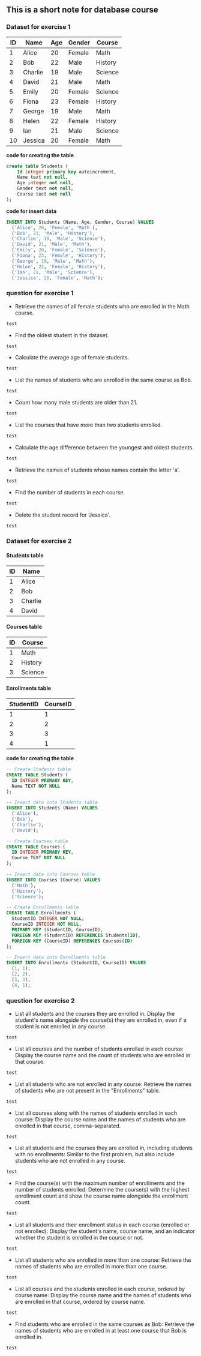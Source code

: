 ## This is a short note for database course

### Dataset for exercise 1
| ID | Name    | Age | Gender | Course  |
|----|---------|-----|--------|---------|
| 1  | Alice   | 20  | Female | Math    |
| 2  | Bob     | 22  | Male   | History |
| 3  | Charlie | 19  | Male   | Science |
| 4  | David   | 21  | Male   | Math    |
| 5  | Emily   | 20  | Female | Science |
| 6  | Fiona   | 23  | Female | History |
| 7  | George  | 19  | Male   | Math    |
| 8  | Helen   | 22  | Female | History |
| 9  | Ian     | 21  | Male   | Science |
| 10 | Jessica | 20  | Female | Math    |

**code for creating the table**
```sql 
create table Students (
    Id integer primary key autoincrement,
    Name text not null,
    Age integer not null,
    Gender text not null,
    Course tect not null
);
```
**code for insert data**
```sql
INSERT INTO Students (Name, Age, Gender, Course) VALUES
  ('Alice', 20, 'Female', 'Math'),
  ('Bob', 22, 'Male', 'History'),
  ('Charlie', 19, 'Male', 'Science'),
  ('David', 21, 'Male', 'Math'),
  ('Emily', 20, 'Female', 'Science'),
  ('Fiona', 23, 'Female', 'History'),
  ('George', 19, 'Male', 'Math'),
  ('Helen', 22, 'Female', 'History'),
  ('Ian', 21, 'Male', 'Science'),
  ('Jessica', 20, 'Female', 'Math');
```

### question for exercise 1
* Retrieve the names of all female students who are enrolled in the Math course.
```sql
test
```
* Find the oldest student in the dataset.
```sql
test
```
* Calculate the average age of female students.
```sql
test
```
* List the names of students who are enrolled in the same course as Bob.
```sql
test
```
* Count how many male students are older than 21.
```sql
test
```
* List the courses that have more than two students enrolled.
```sql
test
```
* Calculate the age difference between the youngest and oldest students.
```sql
test
```
* Retrieve the names of students whose names contain the letter 'a'.
```sql
test
```
* Find the number of students in each course.
```sql
test
```
* Delete the student record for 'Jessica'.
```sql
test
```

### Dataset for exercise 2
#### Students table
| ID | Name    |
|----|---------|
| 1  | Alice   |
| 2  | Bob     |
| 3  | Charlie |
| 4  | David   |

#### Courses table
| ID | Course  |
|----|---------|
| 1  | Math    |
| 2  | History |
| 3  | Science |

#### Enrollments table
| StudentID | CourseID |
|-----------|----------|
| 1         | 1        |
| 2         | 2        |
| 3         | 3        |
| 4         | 1        |

**code for creating the table**
```sql
-- Create Students table
CREATE TABLE Students (
  ID INTEGER PRIMARY KEY,
  Name TEXT NOT NULL
);

-- Insert data into Students table
INSERT INTO Students (Name) VALUES
  ('Alice'),
  ('Bob'),
  ('Charlie'),
  ('David');

-- Create Courses table
CREATE TABLE Courses (
  ID INTEGER PRIMARY KEY,
  Course TEXT NOT NULL
);

-- Insert data into Courses table
INSERT INTO Courses (Course) VALUES
  ('Math'),
  ('History'),
  ('Science');

-- Create Enrollments table
CREATE TABLE Enrollments (
  StudentID INTEGER NOT NULL,
  CourseID INTEGER NOT NULL,
  PRIMARY KEY (StudentID, CourseID),
  FOREIGN KEY (StudentID) REFERENCES Students(ID),
  FOREIGN KEY (CourseID) REFERENCES Courses(ID)
);

-- Insert data into Enrollments table
INSERT INTO Enrollments (StudentID, CourseID) VALUES
  (1, 1),
  (2, 2),
  (3, 3),
  (4, 1);
```

### question for exercise 2
* List all students and the courses they are enrolled in: Display the student's name alongside the course(s) they are enrolled in, even if a student is not enrolled in any course.
```sql
test
```
* List all courses and the number of students enrolled in each course: Display the course name and the count of students who are enrolled in that course.
```sql
test
```
* List all students who are not enrolled in any course: Retrieve the names of students who are not present in the "Enrollments" table.
```sql
test
```
* List all courses along with the names of students enrolled in each course: Display the course name and the names of students who are enrolled in that course, comma-separated.
```sql
test
```
* List all students and the courses they are enrolled in, including students with no enrollments: Similar to the first problem, but also include students who are not enrolled in any course.
```sql
test
```
* Find the course(s) with the maximum number of enrollments and the number of students enrolled: Determine the course(s) with the highest enrollment count and show the course name alongside the enrollment count.
```sql
test
```
* List all students and their enrollment status in each course (enrolled or not enrolled): Display the student's name, course name, and an indicator whether the student is enrolled in the course or not.
```sql
test
```
* List all students who are enrolled in more than one course: Retrieve the names of students who are enrolled in more than one course.
```sql
test
```
* List all courses and the students enrolled in each course, ordered by course name: Display the course name and the names of students who are enrolled in that course, ordered by course name.
```sql
test
```
* Find students who are enrolled in the same courses as Bob: Retrieve the names of students who are enrolled in at least one course that Bob is enrolled in.
```sql
test
```
